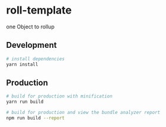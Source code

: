 # roll-template

one Object to rollup

## Development

``` bash
# install dependencies
yarn install

```
## Production

``` bash
# build for production with minification
yarn run build

# build for production and view the bundle analyzer report
npm run build --report
```
